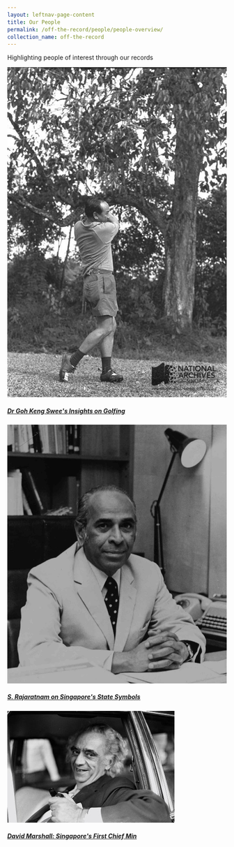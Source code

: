 ```yaml
---
layout: leftnav-page-content
title: Our People
permalink: /off-the-record/people/people-overview/
collection_name: off-the-record
---
```

Highlighting people of interest through our records

<div>
	<div class="row is-multiline">
		<div class="col is-one-third-desktop is-one-third-tablet">
			<a href="/off-the-record/people/people-overview/gks-insights-on-golfing/" class="project-link">
				<img src="/images/people/gks-golfing.jpg" alt="Dr Goh Keng Swee Insights on Golfing" class="project-image">
			<div class="project-card">
				<div class="project-title margin--bottom--xs">
					<h5><b>Dr Goh Keng Swee's Insights on Golfing</b></h5>
				</div>
			</div>
			</a>
		</div>
		<div class="col is-one-third-desktop is-one-third-tablet">
			<a href="/off-the-record/people/people-overview/sraja/" class="project-link">
				<img src="/images/people/sraja-state-symbol.jpg" alt="S Rajaratnam on Singapore State Symbols" class="project-image">
			<div class="project-card">
				<div class="project-title margin--bottom--xs">
					<h5><b>S. Rajaratnam on Singapore's State Symbols</b></h5>
				</div>
			</div>
			</a>
		</div>
		<div class="col is-one-third-desktop is-one-third-tablet">
			<a href="/off-the-record/people/people-overview/davidmarshall-first-chief-min/" class="project-link">
				<img src="/images/people/dm-firstchiefmin.jpg" alt="David Marshall: Singapore's First Chief Minister" class="project-image">
			<div class="project-card">
				<div class="project-title margin--bottom--xs">
					<h5><b>David Marshall: Singapore's First Chief Min</b></h5>
				</div>
			</div>
			</a>
		</div>
	</div>
</div>